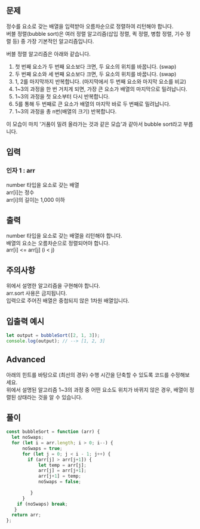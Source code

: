 ## 문제

정수를 요소로 갖는 배열을 입력받아 오름차순으로 정렬하여 리턴해야 합니다.  
버블 정렬(bubble sort)은 여러 정렬 알고리즘(삽입 정렬, 퀵 정렬, 병합 정렬, 기수 정렬 등) 중 가장 기본적인 알고리즘입니다.  

버블 정렬 알고리즘은 아래와 같습니다.  

1. 첫 번째 요소가 두 번째 요소보다 크면, 두 요소의 위치를 바꿉니다. (swap)  
2. 두 번째 요소와 세 번째 요소보다 크면, 두 요소의 위치를 바꿉니다. (swap)  
3. 1, 2를 마지막까지 반복합니다. (마지막에서 두 번째 요소와 마지막 요소를 비교)  
4. 1~3의 과정을 한 번 거치게 되면, 가장 큰 요소가 배열의 마지막으로 밀려납니다.  
5. 1~3의 과정을 첫 요소부터 다시 반복합니다.  
6. 5를 통해 두 번째로 큰 요소가 배열의 마지막 바로 두 번째로 밀려납니다.  
7. 1~3의 과정을 총 n번(배열의 크기) 반복합니다.  

이 모습이 마치 '거품이 밀려 올라가는 것과 같은 모습'과 같아서 bubble sort라고 부릅니다.  



## 입력

### 인자 1 : arr

number 타입을 요소로 갖는 배열  
arr[i]는 정수  
arr[i]의 길이는 1,000 이하  

## 출력

number 타입을 요소로 갖는 배열을 리턴해야 합니다.  
배열의 요소는 오름차순으로 정렬되어야 합니다.  
arr[i] <= arr[j] (i < j)  

## 주의사항

위에서 설명한 알고리즘을 구현해야 합니다.  
arr.sort 사용은 금지됩니다.  
입력으로 주어진 배열은 중첩되지 않은 1차원 배열입니다.  

## 입출력 예시

```javascript
let output = bubbleSort([2, 1, 3]);
console.log(output); // --> [1, 2, 3]
```

## Advanced

아래의 힌트를 바탕으로 (최선의 경우) 수행 시간을 단축할 수 있도록 코드를 수정해보세요.  
위에서 설명된 알고리즘 1~3의 과정 중 어떤 요소도 위치가 바뀌지 않은 경우, 배열이 정렬된 상태라는 것을 알 수 있습니다.



## 풀이
```javascript
const bubbleSort = function (arr) {
  let noSwaps;
  for (let i = arr.length; i > 0; i--) {
      noSwaps = true;
      for (let j = 0; j < i - 1; j++) {
        if (arr[j] > arr[j+1]) {
            let temp = arr[j];
            arr[j] = arr[j+1];
            arr[j+1] = temp;
            noSwaps = false;
                         
         }
      }
    if (noSwaps) break;
   }
  return arr;
};

```

